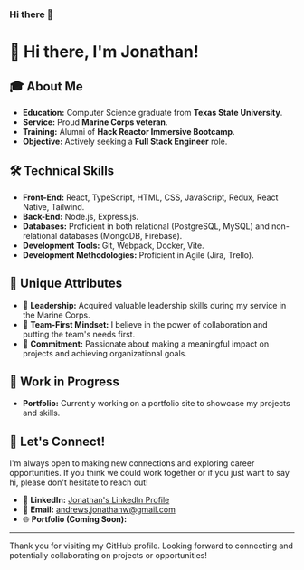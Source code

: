 ### Hi there 👋

# 👋 Hi there, I'm Jonathan!

## 🎓 About Me

- **Education:** Computer Science graduate from **Texas State University**.
- **Service:** Proud **Marine Corps veteran**.
- **Training:** Alumni of **Hack Reactor Immersive Bootcamp**.
- **Objective:** Actively seeking a **Full Stack Engineer** role.

## 🛠️ Technical Skills

- **Front-End:** React, TypeScript, HTML, CSS, JavaScript, Redux, React Native, Tailwind.
- **Back-End:** Node.js, Express.js.
- **Databases:** Proficient in both relational (PostgreSQL, MySQL) and non-relational databases (MongoDB, Firebase).
- **Development Tools:** Git, Webpack, Docker, Vite.
- **Development Methodologies:** Proficient in Agile (Jira, Trello).

## 🌟 Unique Attributes

- 💼 **Leadership:** Acquired valuable leadership skills during my service in the Marine Corps.
- 🤝 **Team-First Mindset:** I believe in the power of collaboration and putting the team's needs first.
- 🎯 **Commitment:** Passionate about making a meaningful impact on projects and achieving organizational goals.

## 🚧 Work in Progress

- **Portfolio:** Currently working on a portfolio site to showcase my projects and skills.

## 🤝 Let's Connect!

I'm always open to making new connections and exploring career opportunities. If you think we could work together or if you just want to say hi, please don't hesitate to reach out!

- 🔗 **LinkedIn:** [Jonathan's LinkedIn Profile](https://www.linkedin.com/in/jonathanwandrews)
- 📧 **Email:** [andrews,jonathanw@gmail.com](mailto:andrews,jonathanw@gmail.com)
- 🌐 **Portfolio (Coming Soon):**

---

Thank you for visiting my GitHub profile. Looking forward to connecting and potentially collaborating on projects or opportunities!


